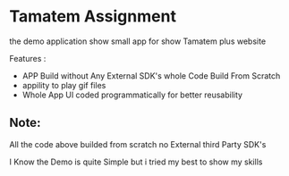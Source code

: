 #  Tamatem Assignment

the demo application show small app for show Tamatem plus website 

Features :
- APP Build without Any External SDK's whole Code Build From Scratch 
- appility to play gif files
- Whole App UI coded programmatically for better reusability 


## Note: 

All the code above builded from scratch no External third Party SDK's 

I Know the Demo is quite Simple but i tried my best to show my skills 

###
